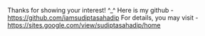 Thanks for showing your interest! ^_^
Here is my github - https://github.com/iamsudiptasahadip
For details, you may visit - https://sites.google.com/view/sudiptasahadip/home
